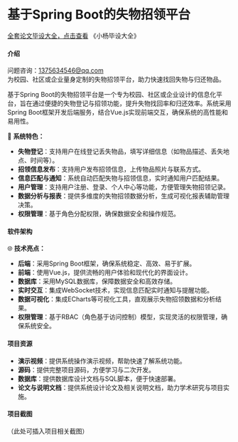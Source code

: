 # 基于Spring Boot的失物招领平台

[全套论文毕设大全，点击查看](https://www.yuque.com/yuqueyonghux32e1j/kxdc9g?#) 《小杨毕设大全》

#### 介绍  
问题咨询：1375634546@qq.com  
为校园、社区或企业量身定制的失物招领平台，助力快速找回失物与归还物品。

基于Spring Boot的失物招领平台是一个专为校园、社区或企业设计的信息化平台，旨在通过便捷的失物登记与招领功能，提升失物找回率和归还效率。系统采用Spring Boot框架开发后端服务，结合Vue.js实现前端交互，确保系统的高性能和易用性。

🔧 **系统特色：**

- **失物登记**：支持用户在线登记丢失物品，填写详细信息（如物品描述、丢失地点、时间等）。
- **招领信息发布**：支持用户发布招领信息，上传物品照片与联系方式。
- **信息匹配与通知**：系统自动匹配失物与招领信息，实时通知用户匹配结果。
- **用户管理**：支持用户注册、登录、个人中心等功能，方便管理失物招领记录。
- **数据分析与报表**：提供多维度的失物招领数据分析，生成可视化报表辅助管理决策。
- **权限管理**：基于角色分配权限，确保数据安全和操作规范。

#### 软件架构
🌐 **技术亮点：**

- **后端**：采用Spring Boot框架，确保系统稳定、高效、易于扩展。
- **前端**：使用Vue.js，提供流畅的用户体验和现代化的界面设计。
- **数据库**：采用MySQL数据库，保障数据安全和高效存储。
- **实时交互**：集成WebSocket技术，实现信息匹配实时通知与提醒功能。
- **数据可视化**：集成ECharts等可视化工具，直观展示失物招领数据和分析结果。
- **权限管理**：基于RBAC（角色基于访问控制）模型，实现灵活的权限管理，确保系统安全。

#### 项目资源  
- **演示视频**：提供系统操作演示视频，帮助快速了解系统功能。  
- **源码**：提供完整项目源码，方便学习与二次开发。  
- **数据库**：提供数据库设计文档与SQL脚本，便于快速部署。  
- **论文与说明文档**：提供系统设计论文及相关说明文档，助力学术研究与项目实施。

#### 项目截图  
（此处可插入项目相关截图）
